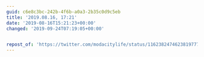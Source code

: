 ```yaml
---
guid: c6e8c3bc-242b-4f6b-a0a3-2b35c0d9c5eb
title: '2019.08.16, 17:21'
date: '2019-08-16T15:21:23+00:00'
changed: '2019-09-24T07:19:05+00:00'


repost_of: 'https://twitter.com/modacitylife/status/1162382474623819777'
---
```


